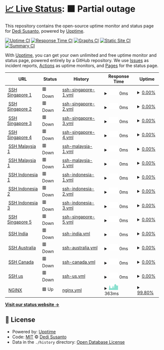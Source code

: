 # [📈 Live Status](https://status.hidessh.com): <!--live status--> **🟧 Partial outage**

This repository contains the open-source uptime monitor and status page for [Dedi Susanto](sshcdn.com), powered by [Upptime](https://github.com/upptime/upptime).

[![Uptime CI](https://github.com/4rukadi/hidessh-web/workflows/Uptime%20CI/badge.svg)](https://github.com/4rukadi/hidessh-web/actions?query=workflow%3A%22Uptime+CI%22)
[![Response Time CI](https://github.com/4rukadi/hidessh-web/workflows/Response%20Time%20CI/badge.svg)](https://github.com/4rukadi/hidessh-web/actions?query=workflow%3A%22Response+Time+CI%22)
[![Graphs CI](https://github.com/4rukadi/hidessh-web/workflows/Graphs%20CI/badge.svg)](https://github.com/4rukadi/hidessh-web/actions?query=workflow%3A%22Graphs+CI%22)
[![Static Site CI](https://github.com/4rukadi/hidessh-web/workflows/Static%20Site%20CI/badge.svg)](https://github.com/4rukadi/hidessh-web/actions?query=workflow%3A%22Static+Site+CI%22)
[![Summary CI](https://github.com/4rukadi/hidessh-web/workflows/Summary%20CI/badge.svg)](https://github.com/4rukadi/hidessh-web/actions?query=workflow%3A%22Summary+CI%22)

With [Upptime](https://upptime.js.org), you can get your own unlimited and free uptime monitor and status page, powered entirely by a GitHub repository. We use [Issues](https://github.com/4rukadi/hidessh-web/issues) as incident reports, [Actions](https://github.com/4rukadi/hidessh-web/actions) as uptime monitors, and [Pages](https://status.hidessh.com) for the status page.

<!--start: status pages-->
<!-- This summary is generated by Upptime (https://github.com/upptime/upptime) -->
<!-- Do not edit this manually, your changes will be overwritten -->
<!-- prettier-ignore -->
| URL | Status | History | Response Time | Uptime |
| --- | ------ | ------- | ------------- | ------ |
| <img alt="" src="https://ej538573utp.exactdn.com/blog/wp-content/uploads/2022/11/hpc1FS8JlOINe59NamnPtIXgkWXxG1039sKp8uGG.png" height="13"> [SSH Singapore 1](http://sg1.hidesvr.xyz:3128) | 🟥 Down | [ssh-singapore-1.yml](https://github.com/hidessh99/up-ssh/commits/HEAD/history/ssh-singapore-1.yml) | <details><summary><img alt="Response time graph" src="./graphs/ssh-singapore-1/response-time-week.png" height="20"> 0ms</summary><br><a href="https://ssh.hidessh.com/history/ssh-singapore-1"><img alt="Response time 0" src="https://img.shields.io/endpoint?url=https%3A%2F%2Fraw.githubusercontent.com%2Fhidessh99%2Fup-ssh%2FHEAD%2Fapi%2Fssh-singapore-1%2Fresponse-time.json"></a><br><a href="https://ssh.hidessh.com/history/ssh-singapore-1"><img alt="24-hour response time 0" src="https://img.shields.io/endpoint?url=https%3A%2F%2Fraw.githubusercontent.com%2Fhidessh99%2Fup-ssh%2FHEAD%2Fapi%2Fssh-singapore-1%2Fresponse-time-day.json"></a><br><a href="https://ssh.hidessh.com/history/ssh-singapore-1"><img alt="7-day response time 0" src="https://img.shields.io/endpoint?url=https%3A%2F%2Fraw.githubusercontent.com%2Fhidessh99%2Fup-ssh%2FHEAD%2Fapi%2Fssh-singapore-1%2Fresponse-time-week.json"></a><br><a href="https://ssh.hidessh.com/history/ssh-singapore-1"><img alt="30-day response time 0" src="https://img.shields.io/endpoint?url=https%3A%2F%2Fraw.githubusercontent.com%2Fhidessh99%2Fup-ssh%2FHEAD%2Fapi%2Fssh-singapore-1%2Fresponse-time-month.json"></a><br><a href="https://ssh.hidessh.com/history/ssh-singapore-1"><img alt="1-year response time 0" src="https://img.shields.io/endpoint?url=https%3A%2F%2Fraw.githubusercontent.com%2Fhidessh99%2Fup-ssh%2FHEAD%2Fapi%2Fssh-singapore-1%2Fresponse-time-year.json"></a></details> | <details><summary><a href="https://ssh.hidessh.com/history/ssh-singapore-1">0.00%</a></summary><a href="https://ssh.hidessh.com/history/ssh-singapore-1"><img alt="All-time uptime 7.96%" src="https://img.shields.io/endpoint?url=https%3A%2F%2Fraw.githubusercontent.com%2Fhidessh99%2Fup-ssh%2FHEAD%2Fapi%2Fssh-singapore-1%2Fuptime.json"></a><br><a href="https://ssh.hidessh.com/history/ssh-singapore-1"><img alt="24-hour uptime 0.00%" src="https://img.shields.io/endpoint?url=https%3A%2F%2Fraw.githubusercontent.com%2Fhidessh99%2Fup-ssh%2FHEAD%2Fapi%2Fssh-singapore-1%2Fuptime-day.json"></a><br><a href="https://ssh.hidessh.com/history/ssh-singapore-1"><img alt="7-day uptime 0.00%" src="https://img.shields.io/endpoint?url=https%3A%2F%2Fraw.githubusercontent.com%2Fhidessh99%2Fup-ssh%2FHEAD%2Fapi%2Fssh-singapore-1%2Fuptime-week.json"></a><br><a href="https://ssh.hidessh.com/history/ssh-singapore-1"><img alt="30-day uptime 7.96%" src="https://img.shields.io/endpoint?url=https%3A%2F%2Fraw.githubusercontent.com%2Fhidessh99%2Fup-ssh%2FHEAD%2Fapi%2Fssh-singapore-1%2Fuptime-month.json"></a><br><a href="https://ssh.hidessh.com/history/ssh-singapore-1"><img alt="1-year uptime 0.00%" src="https://img.shields.io/endpoint?url=https%3A%2F%2Fraw.githubusercontent.com%2Fhidessh99%2Fup-ssh%2FHEAD%2Fapi%2Fssh-singapore-1%2Fuptime-year.json"></a></details>
| <img alt="" src="https://ej538573utp.exactdn.com/blog/wp-content/uploads/2022/11/hpc1FS8JlOINe59NamnPtIXgkWXxG1039sKp8uGG.png" height="13"> [SSH Singapore 2](http://sg2.hidesvr.xyz:3128) | 🟥 Down | [ssh-singapore-2.yml](https://github.com/hidessh99/up-ssh/commits/HEAD/history/ssh-singapore-2.yml) | <details><summary><img alt="Response time graph" src="./graphs/ssh-singapore-2/response-time-week.png" height="20"> 0ms</summary><br><a href="https://ssh.hidessh.com/history/ssh-singapore-2"><img alt="Response time 0" src="https://img.shields.io/endpoint?url=https%3A%2F%2Fraw.githubusercontent.com%2Fhidessh99%2Fup-ssh%2FHEAD%2Fapi%2Fssh-singapore-2%2Fresponse-time.json"></a><br><a href="https://ssh.hidessh.com/history/ssh-singapore-2"><img alt="24-hour response time 0" src="https://img.shields.io/endpoint?url=https%3A%2F%2Fraw.githubusercontent.com%2Fhidessh99%2Fup-ssh%2FHEAD%2Fapi%2Fssh-singapore-2%2Fresponse-time-day.json"></a><br><a href="https://ssh.hidessh.com/history/ssh-singapore-2"><img alt="7-day response time 0" src="https://img.shields.io/endpoint?url=https%3A%2F%2Fraw.githubusercontent.com%2Fhidessh99%2Fup-ssh%2FHEAD%2Fapi%2Fssh-singapore-2%2Fresponse-time-week.json"></a><br><a href="https://ssh.hidessh.com/history/ssh-singapore-2"><img alt="30-day response time 0" src="https://img.shields.io/endpoint?url=https%3A%2F%2Fraw.githubusercontent.com%2Fhidessh99%2Fup-ssh%2FHEAD%2Fapi%2Fssh-singapore-2%2Fresponse-time-month.json"></a><br><a href="https://ssh.hidessh.com/history/ssh-singapore-2"><img alt="1-year response time 0" src="https://img.shields.io/endpoint?url=https%3A%2F%2Fraw.githubusercontent.com%2Fhidessh99%2Fup-ssh%2FHEAD%2Fapi%2Fssh-singapore-2%2Fresponse-time-year.json"></a></details> | <details><summary><a href="https://ssh.hidessh.com/history/ssh-singapore-2">0.00%</a></summary><a href="https://ssh.hidessh.com/history/ssh-singapore-2"><img alt="All-time uptime 7.87%" src="https://img.shields.io/endpoint?url=https%3A%2F%2Fraw.githubusercontent.com%2Fhidessh99%2Fup-ssh%2FHEAD%2Fapi%2Fssh-singapore-2%2Fuptime.json"></a><br><a href="https://ssh.hidessh.com/history/ssh-singapore-2"><img alt="24-hour uptime 0.00%" src="https://img.shields.io/endpoint?url=https%3A%2F%2Fraw.githubusercontent.com%2Fhidessh99%2Fup-ssh%2FHEAD%2Fapi%2Fssh-singapore-2%2Fuptime-day.json"></a><br><a href="https://ssh.hidessh.com/history/ssh-singapore-2"><img alt="7-day uptime 0.00%" src="https://img.shields.io/endpoint?url=https%3A%2F%2Fraw.githubusercontent.com%2Fhidessh99%2Fup-ssh%2FHEAD%2Fapi%2Fssh-singapore-2%2Fuptime-week.json"></a><br><a href="https://ssh.hidessh.com/history/ssh-singapore-2"><img alt="30-day uptime 7.96%" src="https://img.shields.io/endpoint?url=https%3A%2F%2Fraw.githubusercontent.com%2Fhidessh99%2Fup-ssh%2FHEAD%2Fapi%2Fssh-singapore-2%2Fuptime-month.json"></a><br><a href="https://ssh.hidessh.com/history/ssh-singapore-2"><img alt="1-year uptime 0.00%" src="https://img.shields.io/endpoint?url=https%3A%2F%2Fraw.githubusercontent.com%2Fhidessh99%2Fup-ssh%2FHEAD%2Fapi%2Fssh-singapore-2%2Fuptime-year.json"></a></details>
| <img alt="" src="https://ej538573utp.exactdn.com/blog/wp-content/uploads/2022/11/hpc1FS8JlOINe59NamnPtIXgkWXxG1039sKp8uGG.png" height="13"> [SSH Singapore 3](http://sg3.hidesvr.xyz:3128) | 🟥 Down | [ssh-singapore-3.yml](https://github.com/hidessh99/up-ssh/commits/HEAD/history/ssh-singapore-3.yml) | <details><summary><img alt="Response time graph" src="./graphs/ssh-singapore-3/response-time-week.png" height="20"> 0ms</summary><br><a href="https://ssh.hidessh.com/history/ssh-singapore-3"><img alt="Response time 0" src="https://img.shields.io/endpoint?url=https%3A%2F%2Fraw.githubusercontent.com%2Fhidessh99%2Fup-ssh%2FHEAD%2Fapi%2Fssh-singapore-3%2Fresponse-time.json"></a><br><a href="https://ssh.hidessh.com/history/ssh-singapore-3"><img alt="24-hour response time 0" src="https://img.shields.io/endpoint?url=https%3A%2F%2Fraw.githubusercontent.com%2Fhidessh99%2Fup-ssh%2FHEAD%2Fapi%2Fssh-singapore-3%2Fresponse-time-day.json"></a><br><a href="https://ssh.hidessh.com/history/ssh-singapore-3"><img alt="7-day response time 0" src="https://img.shields.io/endpoint?url=https%3A%2F%2Fraw.githubusercontent.com%2Fhidessh99%2Fup-ssh%2FHEAD%2Fapi%2Fssh-singapore-3%2Fresponse-time-week.json"></a><br><a href="https://ssh.hidessh.com/history/ssh-singapore-3"><img alt="30-day response time 0" src="https://img.shields.io/endpoint?url=https%3A%2F%2Fraw.githubusercontent.com%2Fhidessh99%2Fup-ssh%2FHEAD%2Fapi%2Fssh-singapore-3%2Fresponse-time-month.json"></a><br><a href="https://ssh.hidessh.com/history/ssh-singapore-3"><img alt="1-year response time 0" src="https://img.shields.io/endpoint?url=https%3A%2F%2Fraw.githubusercontent.com%2Fhidessh99%2Fup-ssh%2FHEAD%2Fapi%2Fssh-singapore-3%2Fresponse-time-year.json"></a></details> | <details><summary><a href="https://ssh.hidessh.com/history/ssh-singapore-3">0.00%</a></summary><a href="https://ssh.hidessh.com/history/ssh-singapore-3"><img alt="All-time uptime 0.00%" src="https://img.shields.io/endpoint?url=https%3A%2F%2Fraw.githubusercontent.com%2Fhidessh99%2Fup-ssh%2FHEAD%2Fapi%2Fssh-singapore-3%2Fuptime.json"></a><br><a href="https://ssh.hidessh.com/history/ssh-singapore-3"><img alt="24-hour uptime 0.00%" src="https://img.shields.io/endpoint?url=https%3A%2F%2Fraw.githubusercontent.com%2Fhidessh99%2Fup-ssh%2FHEAD%2Fapi%2Fssh-singapore-3%2Fuptime-day.json"></a><br><a href="https://ssh.hidessh.com/history/ssh-singapore-3"><img alt="7-day uptime 0.00%" src="https://img.shields.io/endpoint?url=https%3A%2F%2Fraw.githubusercontent.com%2Fhidessh99%2Fup-ssh%2FHEAD%2Fapi%2Fssh-singapore-3%2Fuptime-week.json"></a><br><a href="https://ssh.hidessh.com/history/ssh-singapore-3"><img alt="30-day uptime 7.96%" src="https://img.shields.io/endpoint?url=https%3A%2F%2Fraw.githubusercontent.com%2Fhidessh99%2Fup-ssh%2FHEAD%2Fapi%2Fssh-singapore-3%2Fuptime-month.json"></a><br><a href="https://ssh.hidessh.com/history/ssh-singapore-3"><img alt="1-year uptime 0.00%" src="https://img.shields.io/endpoint?url=https%3A%2F%2Fraw.githubusercontent.com%2Fhidessh99%2Fup-ssh%2FHEAD%2Fapi%2Fssh-singapore-3%2Fuptime-year.json"></a></details>
| <img alt="" src="https://ej538573utp.exactdn.com/blog/wp-content/uploads/2022/11/hpc1FS8JlOINe59NamnPtIXgkWXxG1039sKp8uGG.png" height="13"> [SSH Singapore 4](http://sg4.hidesvr.xyz:3128) | 🟥 Down | [ssh-singapore-4.yml](https://github.com/hidessh99/up-ssh/commits/HEAD/history/ssh-singapore-4.yml) | <details><summary><img alt="Response time graph" src="./graphs/ssh-singapore-4/response-time-week.png" height="20"> 0ms</summary><br><a href="https://ssh.hidessh.com/history/ssh-singapore-4"><img alt="Response time 0" src="https://img.shields.io/endpoint?url=https%3A%2F%2Fraw.githubusercontent.com%2Fhidessh99%2Fup-ssh%2FHEAD%2Fapi%2Fssh-singapore-4%2Fresponse-time.json"></a><br><a href="https://ssh.hidessh.com/history/ssh-singapore-4"><img alt="24-hour response time 0" src="https://img.shields.io/endpoint?url=https%3A%2F%2Fraw.githubusercontent.com%2Fhidessh99%2Fup-ssh%2FHEAD%2Fapi%2Fssh-singapore-4%2Fresponse-time-day.json"></a><br><a href="https://ssh.hidessh.com/history/ssh-singapore-4"><img alt="7-day response time 0" src="https://img.shields.io/endpoint?url=https%3A%2F%2Fraw.githubusercontent.com%2Fhidessh99%2Fup-ssh%2FHEAD%2Fapi%2Fssh-singapore-4%2Fresponse-time-week.json"></a><br><a href="https://ssh.hidessh.com/history/ssh-singapore-4"><img alt="30-day response time 0" src="https://img.shields.io/endpoint?url=https%3A%2F%2Fraw.githubusercontent.com%2Fhidessh99%2Fup-ssh%2FHEAD%2Fapi%2Fssh-singapore-4%2Fresponse-time-month.json"></a><br><a href="https://ssh.hidessh.com/history/ssh-singapore-4"><img alt="1-year response time 0" src="https://img.shields.io/endpoint?url=https%3A%2F%2Fraw.githubusercontent.com%2Fhidessh99%2Fup-ssh%2FHEAD%2Fapi%2Fssh-singapore-4%2Fresponse-time-year.json"></a></details> | <details><summary><a href="https://ssh.hidessh.com/history/ssh-singapore-4">0.00%</a></summary><a href="https://ssh.hidessh.com/history/ssh-singapore-4"><img alt="All-time uptime 0.00%" src="https://img.shields.io/endpoint?url=https%3A%2F%2Fraw.githubusercontent.com%2Fhidessh99%2Fup-ssh%2FHEAD%2Fapi%2Fssh-singapore-4%2Fuptime.json"></a><br><a href="https://ssh.hidessh.com/history/ssh-singapore-4"><img alt="24-hour uptime 0.00%" src="https://img.shields.io/endpoint?url=https%3A%2F%2Fraw.githubusercontent.com%2Fhidessh99%2Fup-ssh%2FHEAD%2Fapi%2Fssh-singapore-4%2Fuptime-day.json"></a><br><a href="https://ssh.hidessh.com/history/ssh-singapore-4"><img alt="7-day uptime 0.00%" src="https://img.shields.io/endpoint?url=https%3A%2F%2Fraw.githubusercontent.com%2Fhidessh99%2Fup-ssh%2FHEAD%2Fapi%2Fssh-singapore-4%2Fuptime-week.json"></a><br><a href="https://ssh.hidessh.com/history/ssh-singapore-4"><img alt="30-day uptime 7.96%" src="https://img.shields.io/endpoint?url=https%3A%2F%2Fraw.githubusercontent.com%2Fhidessh99%2Fup-ssh%2FHEAD%2Fapi%2Fssh-singapore-4%2Fuptime-month.json"></a><br><a href="https://ssh.hidessh.com/history/ssh-singapore-4"><img alt="1-year uptime 0.00%" src="https://img.shields.io/endpoint?url=https%3A%2F%2Fraw.githubusercontent.com%2Fhidessh99%2Fup-ssh%2FHEAD%2Fapi%2Fssh-singapore-4%2Fuptime-year.json"></a></details>
| <img alt="" src="https://ej538573utp.exactdn.com/blog/wp-content/uploads/2022/11/hpc1FS8JlOINe59NamnPtIXgkWXxG1039sKp8uGG.png" height="13"> [SSH Malaysia 1](http://my.hidesvr.xyz:81) | 🟥 Down | [ssh-malaysia-1.yml](https://github.com/hidessh99/up-ssh/commits/HEAD/history/ssh-malaysia-1.yml) | <details><summary><img alt="Response time graph" src="./graphs/ssh-malaysia-1/response-time-week.png" height="20"> 0ms</summary><br><a href="https://ssh.hidessh.com/history/ssh-malaysia-1"><img alt="Response time 0" src="https://img.shields.io/endpoint?url=https%3A%2F%2Fraw.githubusercontent.com%2Fhidessh99%2Fup-ssh%2FHEAD%2Fapi%2Fssh-malaysia-1%2Fresponse-time.json"></a><br><a href="https://ssh.hidessh.com/history/ssh-malaysia-1"><img alt="24-hour response time 0" src="https://img.shields.io/endpoint?url=https%3A%2F%2Fraw.githubusercontent.com%2Fhidessh99%2Fup-ssh%2FHEAD%2Fapi%2Fssh-malaysia-1%2Fresponse-time-day.json"></a><br><a href="https://ssh.hidessh.com/history/ssh-malaysia-1"><img alt="7-day response time 0" src="https://img.shields.io/endpoint?url=https%3A%2F%2Fraw.githubusercontent.com%2Fhidessh99%2Fup-ssh%2FHEAD%2Fapi%2Fssh-malaysia-1%2Fresponse-time-week.json"></a><br><a href="https://ssh.hidessh.com/history/ssh-malaysia-1"><img alt="30-day response time 0" src="https://img.shields.io/endpoint?url=https%3A%2F%2Fraw.githubusercontent.com%2Fhidessh99%2Fup-ssh%2FHEAD%2Fapi%2Fssh-malaysia-1%2Fresponse-time-month.json"></a><br><a href="https://ssh.hidessh.com/history/ssh-malaysia-1"><img alt="1-year response time 0" src="https://img.shields.io/endpoint?url=https%3A%2F%2Fraw.githubusercontent.com%2Fhidessh99%2Fup-ssh%2FHEAD%2Fapi%2Fssh-malaysia-1%2Fresponse-time-year.json"></a></details> | <details><summary><a href="https://ssh.hidessh.com/history/ssh-malaysia-1">0.00%</a></summary><a href="https://ssh.hidessh.com/history/ssh-malaysia-1"><img alt="All-time uptime 22.67%" src="https://img.shields.io/endpoint?url=https%3A%2F%2Fraw.githubusercontent.com%2Fhidessh99%2Fup-ssh%2FHEAD%2Fapi%2Fssh-malaysia-1%2Fuptime.json"></a><br><a href="https://ssh.hidessh.com/history/ssh-malaysia-1"><img alt="24-hour uptime 0.00%" src="https://img.shields.io/endpoint?url=https%3A%2F%2Fraw.githubusercontent.com%2Fhidessh99%2Fup-ssh%2FHEAD%2Fapi%2Fssh-malaysia-1%2Fuptime-day.json"></a><br><a href="https://ssh.hidessh.com/history/ssh-malaysia-1"><img alt="7-day uptime 0.00%" src="https://img.shields.io/endpoint?url=https%3A%2F%2Fraw.githubusercontent.com%2Fhidessh99%2Fup-ssh%2FHEAD%2Fapi%2Fssh-malaysia-1%2Fuptime-week.json"></a><br><a href="https://ssh.hidessh.com/history/ssh-malaysia-1"><img alt="30-day uptime 7.96%" src="https://img.shields.io/endpoint?url=https%3A%2F%2Fraw.githubusercontent.com%2Fhidessh99%2Fup-ssh%2FHEAD%2Fapi%2Fssh-malaysia-1%2Fuptime-month.json"></a><br><a href="https://ssh.hidessh.com/history/ssh-malaysia-1"><img alt="1-year uptime 0.00%" src="https://img.shields.io/endpoint?url=https%3A%2F%2Fraw.githubusercontent.com%2Fhidessh99%2Fup-ssh%2FHEAD%2Fapi%2Fssh-malaysia-1%2Fuptime-year.json"></a></details>
| <img alt="" src="https://ej538573utp.exactdn.com/blog/wp-content/uploads/2022/11/hpc1FS8JlOINe59NamnPtIXgkWXxG1039sKp8uGG.png" height="13"> [SSH Malaysia 1](http://my2.hidesvr.xyz:81) | 🟥 Down | [ssh-malaysia-1.yml](https://github.com/hidessh99/up-ssh/commits/HEAD/history/ssh-malaysia-1.yml) | <details><summary><img alt="Response time graph" src="./graphs/ssh-malaysia-1/response-time-week.png" height="20"> 0ms</summary><br><a href="https://ssh.hidessh.com/history/ssh-malaysia-1"><img alt="Response time 0" src="https://img.shields.io/endpoint?url=https%3A%2F%2Fraw.githubusercontent.com%2Fhidessh99%2Fup-ssh%2FHEAD%2Fapi%2Fssh-malaysia-1%2Fresponse-time.json"></a><br><a href="https://ssh.hidessh.com/history/ssh-malaysia-1"><img alt="24-hour response time 0" src="https://img.shields.io/endpoint?url=https%3A%2F%2Fraw.githubusercontent.com%2Fhidessh99%2Fup-ssh%2FHEAD%2Fapi%2Fssh-malaysia-1%2Fresponse-time-day.json"></a><br><a href="https://ssh.hidessh.com/history/ssh-malaysia-1"><img alt="7-day response time 0" src="https://img.shields.io/endpoint?url=https%3A%2F%2Fraw.githubusercontent.com%2Fhidessh99%2Fup-ssh%2FHEAD%2Fapi%2Fssh-malaysia-1%2Fresponse-time-week.json"></a><br><a href="https://ssh.hidessh.com/history/ssh-malaysia-1"><img alt="30-day response time 0" src="https://img.shields.io/endpoint?url=https%3A%2F%2Fraw.githubusercontent.com%2Fhidessh99%2Fup-ssh%2FHEAD%2Fapi%2Fssh-malaysia-1%2Fresponse-time-month.json"></a><br><a href="https://ssh.hidessh.com/history/ssh-malaysia-1"><img alt="1-year response time 0" src="https://img.shields.io/endpoint?url=https%3A%2F%2Fraw.githubusercontent.com%2Fhidessh99%2Fup-ssh%2FHEAD%2Fapi%2Fssh-malaysia-1%2Fresponse-time-year.json"></a></details> | <details><summary><a href="https://ssh.hidessh.com/history/ssh-malaysia-1">0.00%</a></summary><a href="https://ssh.hidessh.com/history/ssh-malaysia-1"><img alt="All-time uptime 22.67%" src="https://img.shields.io/endpoint?url=https%3A%2F%2Fraw.githubusercontent.com%2Fhidessh99%2Fup-ssh%2FHEAD%2Fapi%2Fssh-malaysia-1%2Fuptime.json"></a><br><a href="https://ssh.hidessh.com/history/ssh-malaysia-1"><img alt="24-hour uptime 0.00%" src="https://img.shields.io/endpoint?url=https%3A%2F%2Fraw.githubusercontent.com%2Fhidessh99%2Fup-ssh%2FHEAD%2Fapi%2Fssh-malaysia-1%2Fuptime-day.json"></a><br><a href="https://ssh.hidessh.com/history/ssh-malaysia-1"><img alt="7-day uptime 0.00%" src="https://img.shields.io/endpoint?url=https%3A%2F%2Fraw.githubusercontent.com%2Fhidessh99%2Fup-ssh%2FHEAD%2Fapi%2Fssh-malaysia-1%2Fuptime-week.json"></a><br><a href="https://ssh.hidessh.com/history/ssh-malaysia-1"><img alt="30-day uptime 7.96%" src="https://img.shields.io/endpoint?url=https%3A%2F%2Fraw.githubusercontent.com%2Fhidessh99%2Fup-ssh%2FHEAD%2Fapi%2Fssh-malaysia-1%2Fuptime-month.json"></a><br><a href="https://ssh.hidessh.com/history/ssh-malaysia-1"><img alt="1-year uptime 0.00%" src="https://img.shields.io/endpoint?url=https%3A%2F%2Fraw.githubusercontent.com%2Fhidessh99%2Fup-ssh%2FHEAD%2Fapi%2Fssh-malaysia-1%2Fuptime-year.json"></a></details>
| <img alt="" src="https://ej538573utp.exactdn.com/blog/wp-content/uploads/2022/11/hpc1FS8JlOINe59NamnPtIXgkWXxG1039sKp8uGG.png" height="13"> [SSH Indonesia 1](http://id.hidesvr.xyz:3128) | 🟥 Down | [ssh-indonesia-1.yml](https://github.com/hidessh99/up-ssh/commits/HEAD/history/ssh-indonesia-1.yml) | <details><summary><img alt="Response time graph" src="./graphs/ssh-indonesia-1/response-time-week.png" height="20"> 0ms</summary><br><a href="https://ssh.hidessh.com/history/ssh-indonesia-1"><img alt="Response time 0" src="https://img.shields.io/endpoint?url=https%3A%2F%2Fraw.githubusercontent.com%2Fhidessh99%2Fup-ssh%2FHEAD%2Fapi%2Fssh-indonesia-1%2Fresponse-time.json"></a><br><a href="https://ssh.hidessh.com/history/ssh-indonesia-1"><img alt="24-hour response time 0" src="https://img.shields.io/endpoint?url=https%3A%2F%2Fraw.githubusercontent.com%2Fhidessh99%2Fup-ssh%2FHEAD%2Fapi%2Fssh-indonesia-1%2Fresponse-time-day.json"></a><br><a href="https://ssh.hidessh.com/history/ssh-indonesia-1"><img alt="7-day response time 0" src="https://img.shields.io/endpoint?url=https%3A%2F%2Fraw.githubusercontent.com%2Fhidessh99%2Fup-ssh%2FHEAD%2Fapi%2Fssh-indonesia-1%2Fresponse-time-week.json"></a><br><a href="https://ssh.hidessh.com/history/ssh-indonesia-1"><img alt="30-day response time 0" src="https://img.shields.io/endpoint?url=https%3A%2F%2Fraw.githubusercontent.com%2Fhidessh99%2Fup-ssh%2FHEAD%2Fapi%2Fssh-indonesia-1%2Fresponse-time-month.json"></a><br><a href="https://ssh.hidessh.com/history/ssh-indonesia-1"><img alt="1-year response time 0" src="https://img.shields.io/endpoint?url=https%3A%2F%2Fraw.githubusercontent.com%2Fhidessh99%2Fup-ssh%2FHEAD%2Fapi%2Fssh-indonesia-1%2Fresponse-time-year.json"></a></details> | <details><summary><a href="https://ssh.hidessh.com/history/ssh-indonesia-1">0.00%</a></summary><a href="https://ssh.hidessh.com/history/ssh-indonesia-1"><img alt="All-time uptime 21.30%" src="https://img.shields.io/endpoint?url=https%3A%2F%2Fraw.githubusercontent.com%2Fhidessh99%2Fup-ssh%2FHEAD%2Fapi%2Fssh-indonesia-1%2Fuptime.json"></a><br><a href="https://ssh.hidessh.com/history/ssh-indonesia-1"><img alt="24-hour uptime 0.00%" src="https://img.shields.io/endpoint?url=https%3A%2F%2Fraw.githubusercontent.com%2Fhidessh99%2Fup-ssh%2FHEAD%2Fapi%2Fssh-indonesia-1%2Fuptime-day.json"></a><br><a href="https://ssh.hidessh.com/history/ssh-indonesia-1"><img alt="7-day uptime 0.00%" src="https://img.shields.io/endpoint?url=https%3A%2F%2Fraw.githubusercontent.com%2Fhidessh99%2Fup-ssh%2FHEAD%2Fapi%2Fssh-indonesia-1%2Fuptime-week.json"></a><br><a href="https://ssh.hidessh.com/history/ssh-indonesia-1"><img alt="30-day uptime 7.96%" src="https://img.shields.io/endpoint?url=https%3A%2F%2Fraw.githubusercontent.com%2Fhidessh99%2Fup-ssh%2FHEAD%2Fapi%2Fssh-indonesia-1%2Fuptime-month.json"></a><br><a href="https://ssh.hidessh.com/history/ssh-indonesia-1"><img alt="1-year uptime 0.00%" src="https://img.shields.io/endpoint?url=https%3A%2F%2Fraw.githubusercontent.com%2Fhidessh99%2Fup-ssh%2FHEAD%2Fapi%2Fssh-indonesia-1%2Fuptime-year.json"></a></details>
| <img alt="" src="https://ej538573utp.exactdn.com/blog/wp-content/uploads/2022/11/hpc1FS8JlOINe59NamnPtIXgkWXxG1039sKp8uGG.png" height="13"> [SSH Indonesia 2](http://id2.hidesvr.xyz:3128) | 🟥 Down | [ssh-indonesia-2.yml](https://github.com/hidessh99/up-ssh/commits/HEAD/history/ssh-indonesia-2.yml) | <details><summary><img alt="Response time graph" src="./graphs/ssh-indonesia-2/response-time-week.png" height="20"> 0ms</summary><br><a href="https://ssh.hidessh.com/history/ssh-indonesia-2"><img alt="Response time 0" src="https://img.shields.io/endpoint?url=https%3A%2F%2Fraw.githubusercontent.com%2Fhidessh99%2Fup-ssh%2FHEAD%2Fapi%2Fssh-indonesia-2%2Fresponse-time.json"></a><br><a href="https://ssh.hidessh.com/history/ssh-indonesia-2"><img alt="24-hour response time 0" src="https://img.shields.io/endpoint?url=https%3A%2F%2Fraw.githubusercontent.com%2Fhidessh99%2Fup-ssh%2FHEAD%2Fapi%2Fssh-indonesia-2%2Fresponse-time-day.json"></a><br><a href="https://ssh.hidessh.com/history/ssh-indonesia-2"><img alt="7-day response time 0" src="https://img.shields.io/endpoint?url=https%3A%2F%2Fraw.githubusercontent.com%2Fhidessh99%2Fup-ssh%2FHEAD%2Fapi%2Fssh-indonesia-2%2Fresponse-time-week.json"></a><br><a href="https://ssh.hidessh.com/history/ssh-indonesia-2"><img alt="30-day response time 0" src="https://img.shields.io/endpoint?url=https%3A%2F%2Fraw.githubusercontent.com%2Fhidessh99%2Fup-ssh%2FHEAD%2Fapi%2Fssh-indonesia-2%2Fresponse-time-month.json"></a><br><a href="https://ssh.hidessh.com/history/ssh-indonesia-2"><img alt="1-year response time 0" src="https://img.shields.io/endpoint?url=https%3A%2F%2Fraw.githubusercontent.com%2Fhidessh99%2Fup-ssh%2FHEAD%2Fapi%2Fssh-indonesia-2%2Fresponse-time-year.json"></a></details> | <details><summary><a href="https://ssh.hidessh.com/history/ssh-indonesia-2">0.00%</a></summary><a href="https://ssh.hidessh.com/history/ssh-indonesia-2"><img alt="All-time uptime 11.15%" src="https://img.shields.io/endpoint?url=https%3A%2F%2Fraw.githubusercontent.com%2Fhidessh99%2Fup-ssh%2FHEAD%2Fapi%2Fssh-indonesia-2%2Fuptime.json"></a><br><a href="https://ssh.hidessh.com/history/ssh-indonesia-2"><img alt="24-hour uptime 0.00%" src="https://img.shields.io/endpoint?url=https%3A%2F%2Fraw.githubusercontent.com%2Fhidessh99%2Fup-ssh%2FHEAD%2Fapi%2Fssh-indonesia-2%2Fuptime-day.json"></a><br><a href="https://ssh.hidessh.com/history/ssh-indonesia-2"><img alt="7-day uptime 0.00%" src="https://img.shields.io/endpoint?url=https%3A%2F%2Fraw.githubusercontent.com%2Fhidessh99%2Fup-ssh%2FHEAD%2Fapi%2Fssh-indonesia-2%2Fuptime-week.json"></a><br><a href="https://ssh.hidessh.com/history/ssh-indonesia-2"><img alt="30-day uptime 7.96%" src="https://img.shields.io/endpoint?url=https%3A%2F%2Fraw.githubusercontent.com%2Fhidessh99%2Fup-ssh%2FHEAD%2Fapi%2Fssh-indonesia-2%2Fuptime-month.json"></a><br><a href="https://ssh.hidessh.com/history/ssh-indonesia-2"><img alt="1-year uptime 0.00%" src="https://img.shields.io/endpoint?url=https%3A%2F%2Fraw.githubusercontent.com%2Fhidessh99%2Fup-ssh%2FHEAD%2Fapi%2Fssh-indonesia-2%2Fuptime-year.json"></a></details>
| <img alt="" src="https://ej538573utp.exactdn.com/blog/wp-content/uploads/2022/11/hpc1FS8JlOINe59NamnPtIXgkWXxG1039sKp8uGG.png" height="13"> [SSH Indonesia 3](http://id3.hidesvr.xyz:3128) | 🟥 Down | [ssh-indonesia-3.yml](https://github.com/hidessh99/up-ssh/commits/HEAD/history/ssh-indonesia-3.yml) | <details><summary><img alt="Response time graph" src="./graphs/ssh-indonesia-3/response-time-week.png" height="20"> 0ms</summary><br><a href="https://ssh.hidessh.com/history/ssh-indonesia-3"><img alt="Response time 0" src="https://img.shields.io/endpoint?url=https%3A%2F%2Fraw.githubusercontent.com%2Fhidessh99%2Fup-ssh%2FHEAD%2Fapi%2Fssh-indonesia-3%2Fresponse-time.json"></a><br><a href="https://ssh.hidessh.com/history/ssh-indonesia-3"><img alt="24-hour response time 0" src="https://img.shields.io/endpoint?url=https%3A%2F%2Fraw.githubusercontent.com%2Fhidessh99%2Fup-ssh%2FHEAD%2Fapi%2Fssh-indonesia-3%2Fresponse-time-day.json"></a><br><a href="https://ssh.hidessh.com/history/ssh-indonesia-3"><img alt="7-day response time 0" src="https://img.shields.io/endpoint?url=https%3A%2F%2Fraw.githubusercontent.com%2Fhidessh99%2Fup-ssh%2FHEAD%2Fapi%2Fssh-indonesia-3%2Fresponse-time-week.json"></a><br><a href="https://ssh.hidessh.com/history/ssh-indonesia-3"><img alt="30-day response time 0" src="https://img.shields.io/endpoint?url=https%3A%2F%2Fraw.githubusercontent.com%2Fhidessh99%2Fup-ssh%2FHEAD%2Fapi%2Fssh-indonesia-3%2Fresponse-time-month.json"></a><br><a href="https://ssh.hidessh.com/history/ssh-indonesia-3"><img alt="1-year response time 0" src="https://img.shields.io/endpoint?url=https%3A%2F%2Fraw.githubusercontent.com%2Fhidessh99%2Fup-ssh%2FHEAD%2Fapi%2Fssh-indonesia-3%2Fresponse-time-year.json"></a></details> | <details><summary><a href="https://ssh.hidessh.com/history/ssh-indonesia-3">0.00%</a></summary><a href="https://ssh.hidessh.com/history/ssh-indonesia-3"><img alt="All-time uptime 11.57%" src="https://img.shields.io/endpoint?url=https%3A%2F%2Fraw.githubusercontent.com%2Fhidessh99%2Fup-ssh%2FHEAD%2Fapi%2Fssh-indonesia-3%2Fuptime.json"></a><br><a href="https://ssh.hidessh.com/history/ssh-indonesia-3"><img alt="24-hour uptime 0.00%" src="https://img.shields.io/endpoint?url=https%3A%2F%2Fraw.githubusercontent.com%2Fhidessh99%2Fup-ssh%2FHEAD%2Fapi%2Fssh-indonesia-3%2Fuptime-day.json"></a><br><a href="https://ssh.hidessh.com/history/ssh-indonesia-3"><img alt="7-day uptime 0.00%" src="https://img.shields.io/endpoint?url=https%3A%2F%2Fraw.githubusercontent.com%2Fhidessh99%2Fup-ssh%2FHEAD%2Fapi%2Fssh-indonesia-3%2Fuptime-week.json"></a><br><a href="https://ssh.hidessh.com/history/ssh-indonesia-3"><img alt="30-day uptime 7.96%" src="https://img.shields.io/endpoint?url=https%3A%2F%2Fraw.githubusercontent.com%2Fhidessh99%2Fup-ssh%2FHEAD%2Fapi%2Fssh-indonesia-3%2Fuptime-month.json"></a><br><a href="https://ssh.hidessh.com/history/ssh-indonesia-3"><img alt="1-year uptime 0.00%" src="https://img.shields.io/endpoint?url=https%3A%2F%2Fraw.githubusercontent.com%2Fhidessh99%2Fup-ssh%2FHEAD%2Fapi%2Fssh-indonesia-3%2Fuptime-year.json"></a></details>
| <img alt="" src="https://ej538573utp.exactdn.com/blog/wp-content/uploads/2022/11/hpc1FS8JlOINe59NamnPtIXgkWXxG1039sKp8uGG.png" height="13"> [SSH Singapore 5](http://sg5.hidesvr.xyz:3128) | 🟥 Down | [ssh-singapore-5.yml](https://github.com/hidessh99/up-ssh/commits/HEAD/history/ssh-singapore-5.yml) | <details><summary><img alt="Response time graph" src="./graphs/ssh-singapore-5/response-time-week.png" height="20"> 0ms</summary><br><a href="https://ssh.hidessh.com/history/ssh-singapore-5"><img alt="Response time 0" src="https://img.shields.io/endpoint?url=https%3A%2F%2Fraw.githubusercontent.com%2Fhidessh99%2Fup-ssh%2FHEAD%2Fapi%2Fssh-singapore-5%2Fresponse-time.json"></a><br><a href="https://ssh.hidessh.com/history/ssh-singapore-5"><img alt="24-hour response time 0" src="https://img.shields.io/endpoint?url=https%3A%2F%2Fraw.githubusercontent.com%2Fhidessh99%2Fup-ssh%2FHEAD%2Fapi%2Fssh-singapore-5%2Fresponse-time-day.json"></a><br><a href="https://ssh.hidessh.com/history/ssh-singapore-5"><img alt="7-day response time 0" src="https://img.shields.io/endpoint?url=https%3A%2F%2Fraw.githubusercontent.com%2Fhidessh99%2Fup-ssh%2FHEAD%2Fapi%2Fssh-singapore-5%2Fresponse-time-week.json"></a><br><a href="https://ssh.hidessh.com/history/ssh-singapore-5"><img alt="30-day response time 0" src="https://img.shields.io/endpoint?url=https%3A%2F%2Fraw.githubusercontent.com%2Fhidessh99%2Fup-ssh%2FHEAD%2Fapi%2Fssh-singapore-5%2Fresponse-time-month.json"></a><br><a href="https://ssh.hidessh.com/history/ssh-singapore-5"><img alt="1-year response time 0" src="https://img.shields.io/endpoint?url=https%3A%2F%2Fraw.githubusercontent.com%2Fhidessh99%2Fup-ssh%2FHEAD%2Fapi%2Fssh-singapore-5%2Fresponse-time-year.json"></a></details> | <details><summary><a href="https://ssh.hidessh.com/history/ssh-singapore-5">0.00%</a></summary><a href="https://ssh.hidessh.com/history/ssh-singapore-5"><img alt="All-time uptime 11.98%" src="https://img.shields.io/endpoint?url=https%3A%2F%2Fraw.githubusercontent.com%2Fhidessh99%2Fup-ssh%2FHEAD%2Fapi%2Fssh-singapore-5%2Fuptime.json"></a><br><a href="https://ssh.hidessh.com/history/ssh-singapore-5"><img alt="24-hour uptime 0.00%" src="https://img.shields.io/endpoint?url=https%3A%2F%2Fraw.githubusercontent.com%2Fhidessh99%2Fup-ssh%2FHEAD%2Fapi%2Fssh-singapore-5%2Fuptime-day.json"></a><br><a href="https://ssh.hidessh.com/history/ssh-singapore-5"><img alt="7-day uptime 0.00%" src="https://img.shields.io/endpoint?url=https%3A%2F%2Fraw.githubusercontent.com%2Fhidessh99%2Fup-ssh%2FHEAD%2Fapi%2Fssh-singapore-5%2Fuptime-week.json"></a><br><a href="https://ssh.hidessh.com/history/ssh-singapore-5"><img alt="30-day uptime 7.96%" src="https://img.shields.io/endpoint?url=https%3A%2F%2Fraw.githubusercontent.com%2Fhidessh99%2Fup-ssh%2FHEAD%2Fapi%2Fssh-singapore-5%2Fuptime-month.json"></a><br><a href="https://ssh.hidessh.com/history/ssh-singapore-5"><img alt="1-year uptime 0.00%" src="https://img.shields.io/endpoint?url=https%3A%2F%2Fraw.githubusercontent.com%2Fhidessh99%2Fup-ssh%2FHEAD%2Fapi%2Fssh-singapore-5%2Fuptime-year.json"></a></details>
| <img alt="" src="https://ej538573utp.exactdn.com/blog/wp-content/uploads/2022/11/hpc1FS8JlOINe59NamnPtIXgkWXxG1039sKp8uGG.png" height="13"> [SSH India](http://in.hidesvr.xyz:3128) | 🟥 Down | [ssh-india.yml](https://github.com/hidessh99/up-ssh/commits/HEAD/history/ssh-india.yml) | <details><summary><img alt="Response time graph" src="./graphs/ssh-india/response-time-week.png" height="20"> 0ms</summary><br><a href="https://ssh.hidessh.com/history/ssh-india"><img alt="Response time 0" src="https://img.shields.io/endpoint?url=https%3A%2F%2Fraw.githubusercontent.com%2Fhidessh99%2Fup-ssh%2FHEAD%2Fapi%2Fssh-india%2Fresponse-time.json"></a><br><a href="https://ssh.hidessh.com/history/ssh-india"><img alt="24-hour response time 0" src="https://img.shields.io/endpoint?url=https%3A%2F%2Fraw.githubusercontent.com%2Fhidessh99%2Fup-ssh%2FHEAD%2Fapi%2Fssh-india%2Fresponse-time-day.json"></a><br><a href="https://ssh.hidessh.com/history/ssh-india"><img alt="7-day response time 0" src="https://img.shields.io/endpoint?url=https%3A%2F%2Fraw.githubusercontent.com%2Fhidessh99%2Fup-ssh%2FHEAD%2Fapi%2Fssh-india%2Fresponse-time-week.json"></a><br><a href="https://ssh.hidessh.com/history/ssh-india"><img alt="30-day response time 0" src="https://img.shields.io/endpoint?url=https%3A%2F%2Fraw.githubusercontent.com%2Fhidessh99%2Fup-ssh%2FHEAD%2Fapi%2Fssh-india%2Fresponse-time-month.json"></a><br><a href="https://ssh.hidessh.com/history/ssh-india"><img alt="1-year response time 0" src="https://img.shields.io/endpoint?url=https%3A%2F%2Fraw.githubusercontent.com%2Fhidessh99%2Fup-ssh%2FHEAD%2Fapi%2Fssh-india%2Fresponse-time-year.json"></a></details> | <details><summary><a href="https://ssh.hidessh.com/history/ssh-india">0.00%</a></summary><a href="https://ssh.hidessh.com/history/ssh-india"><img alt="All-time uptime 13.00%" src="https://img.shields.io/endpoint?url=https%3A%2F%2Fraw.githubusercontent.com%2Fhidessh99%2Fup-ssh%2FHEAD%2Fapi%2Fssh-india%2Fuptime.json"></a><br><a href="https://ssh.hidessh.com/history/ssh-india"><img alt="24-hour uptime 0.00%" src="https://img.shields.io/endpoint?url=https%3A%2F%2Fraw.githubusercontent.com%2Fhidessh99%2Fup-ssh%2FHEAD%2Fapi%2Fssh-india%2Fuptime-day.json"></a><br><a href="https://ssh.hidessh.com/history/ssh-india"><img alt="7-day uptime 0.00%" src="https://img.shields.io/endpoint?url=https%3A%2F%2Fraw.githubusercontent.com%2Fhidessh99%2Fup-ssh%2FHEAD%2Fapi%2Fssh-india%2Fuptime-week.json"></a><br><a href="https://ssh.hidessh.com/history/ssh-india"><img alt="30-day uptime 7.96%" src="https://img.shields.io/endpoint?url=https%3A%2F%2Fraw.githubusercontent.com%2Fhidessh99%2Fup-ssh%2FHEAD%2Fapi%2Fssh-india%2Fuptime-month.json"></a><br><a href="https://ssh.hidessh.com/history/ssh-india"><img alt="1-year uptime 0.00%" src="https://img.shields.io/endpoint?url=https%3A%2F%2Fraw.githubusercontent.com%2Fhidessh99%2Fup-ssh%2FHEAD%2Fapi%2Fssh-india%2Fuptime-year.json"></a></details>
| <img alt="" src="https://ej538573utp.exactdn.com/blog/wp-content/uploads/2022/11/hpc1FS8JlOINe59NamnPtIXgkWXxG1039sKp8uGG.png" height="13"> [SSH Australia](http://au.hidesvr.xyz:3128) | 🟥 Down | [ssh-australia.yml](https://github.com/hidessh99/up-ssh/commits/HEAD/history/ssh-australia.yml) | <details><summary><img alt="Response time graph" src="./graphs/ssh-australia/response-time-week.png" height="20"> 0ms</summary><br><a href="https://ssh.hidessh.com/history/ssh-australia"><img alt="Response time 0" src="https://img.shields.io/endpoint?url=https%3A%2F%2Fraw.githubusercontent.com%2Fhidessh99%2Fup-ssh%2FHEAD%2Fapi%2Fssh-australia%2Fresponse-time.json"></a><br><a href="https://ssh.hidessh.com/history/ssh-australia"><img alt="24-hour response time 0" src="https://img.shields.io/endpoint?url=https%3A%2F%2Fraw.githubusercontent.com%2Fhidessh99%2Fup-ssh%2FHEAD%2Fapi%2Fssh-australia%2Fresponse-time-day.json"></a><br><a href="https://ssh.hidessh.com/history/ssh-australia"><img alt="7-day response time 0" src="https://img.shields.io/endpoint?url=https%3A%2F%2Fraw.githubusercontent.com%2Fhidessh99%2Fup-ssh%2FHEAD%2Fapi%2Fssh-australia%2Fresponse-time-week.json"></a><br><a href="https://ssh.hidessh.com/history/ssh-australia"><img alt="30-day response time 0" src="https://img.shields.io/endpoint?url=https%3A%2F%2Fraw.githubusercontent.com%2Fhidessh99%2Fup-ssh%2FHEAD%2Fapi%2Fssh-australia%2Fresponse-time-month.json"></a><br><a href="https://ssh.hidessh.com/history/ssh-australia"><img alt="1-year response time 0" src="https://img.shields.io/endpoint?url=https%3A%2F%2Fraw.githubusercontent.com%2Fhidessh99%2Fup-ssh%2FHEAD%2Fapi%2Fssh-australia%2Fresponse-time-year.json"></a></details> | <details><summary><a href="https://ssh.hidessh.com/history/ssh-australia">0.00%</a></summary><a href="https://ssh.hidessh.com/history/ssh-australia"><img alt="All-time uptime 13.00%" src="https://img.shields.io/endpoint?url=https%3A%2F%2Fraw.githubusercontent.com%2Fhidessh99%2Fup-ssh%2FHEAD%2Fapi%2Fssh-australia%2Fuptime.json"></a><br><a href="https://ssh.hidessh.com/history/ssh-australia"><img alt="24-hour uptime 0.00%" src="https://img.shields.io/endpoint?url=https%3A%2F%2Fraw.githubusercontent.com%2Fhidessh99%2Fup-ssh%2FHEAD%2Fapi%2Fssh-australia%2Fuptime-day.json"></a><br><a href="https://ssh.hidessh.com/history/ssh-australia"><img alt="7-day uptime 0.00%" src="https://img.shields.io/endpoint?url=https%3A%2F%2Fraw.githubusercontent.com%2Fhidessh99%2Fup-ssh%2FHEAD%2Fapi%2Fssh-australia%2Fuptime-week.json"></a><br><a href="https://ssh.hidessh.com/history/ssh-australia"><img alt="30-day uptime 7.96%" src="https://img.shields.io/endpoint?url=https%3A%2F%2Fraw.githubusercontent.com%2Fhidessh99%2Fup-ssh%2FHEAD%2Fapi%2Fssh-australia%2Fuptime-month.json"></a><br><a href="https://ssh.hidessh.com/history/ssh-australia"><img alt="1-year uptime 0.00%" src="https://img.shields.io/endpoint?url=https%3A%2F%2Fraw.githubusercontent.com%2Fhidessh99%2Fup-ssh%2FHEAD%2Fapi%2Fssh-australia%2Fuptime-year.json"></a></details>
| <img alt="" src="https://ej538573utp.exactdn.com/blog/wp-content/uploads/2022/11/hpc1FS8JlOINe59NamnPtIXgkWXxG1039sKp8uGG.png" height="13"> [SSH Canada](http://ca.hidesvr.xyz:3128) | 🟥 Down | [ssh-canada.yml](https://github.com/hidessh99/up-ssh/commits/HEAD/history/ssh-canada.yml) | <details><summary><img alt="Response time graph" src="./graphs/ssh-canada/response-time-week.png" height="20"> 0ms</summary><br><a href="https://ssh.hidessh.com/history/ssh-canada"><img alt="Response time 0" src="https://img.shields.io/endpoint?url=https%3A%2F%2Fraw.githubusercontent.com%2Fhidessh99%2Fup-ssh%2FHEAD%2Fapi%2Fssh-canada%2Fresponse-time.json"></a><br><a href="https://ssh.hidessh.com/history/ssh-canada"><img alt="24-hour response time 0" src="https://img.shields.io/endpoint?url=https%3A%2F%2Fraw.githubusercontent.com%2Fhidessh99%2Fup-ssh%2FHEAD%2Fapi%2Fssh-canada%2Fresponse-time-day.json"></a><br><a href="https://ssh.hidessh.com/history/ssh-canada"><img alt="7-day response time 0" src="https://img.shields.io/endpoint?url=https%3A%2F%2Fraw.githubusercontent.com%2Fhidessh99%2Fup-ssh%2FHEAD%2Fapi%2Fssh-canada%2Fresponse-time-week.json"></a><br><a href="https://ssh.hidessh.com/history/ssh-canada"><img alt="30-day response time 0" src="https://img.shields.io/endpoint?url=https%3A%2F%2Fraw.githubusercontent.com%2Fhidessh99%2Fup-ssh%2FHEAD%2Fapi%2Fssh-canada%2Fresponse-time-month.json"></a><br><a href="https://ssh.hidessh.com/history/ssh-canada"><img alt="1-year response time 0" src="https://img.shields.io/endpoint?url=https%3A%2F%2Fraw.githubusercontent.com%2Fhidessh99%2Fup-ssh%2FHEAD%2Fapi%2Fssh-canada%2Fresponse-time-year.json"></a></details> | <details><summary><a href="https://ssh.hidessh.com/history/ssh-canada">0.00%</a></summary><a href="https://ssh.hidessh.com/history/ssh-canada"><img alt="All-time uptime 2.54%" src="https://img.shields.io/endpoint?url=https%3A%2F%2Fraw.githubusercontent.com%2Fhidessh99%2Fup-ssh%2FHEAD%2Fapi%2Fssh-canada%2Fuptime.json"></a><br><a href="https://ssh.hidessh.com/history/ssh-canada"><img alt="24-hour uptime 0.00%" src="https://img.shields.io/endpoint?url=https%3A%2F%2Fraw.githubusercontent.com%2Fhidessh99%2Fup-ssh%2FHEAD%2Fapi%2Fssh-canada%2Fuptime-day.json"></a><br><a href="https://ssh.hidessh.com/history/ssh-canada"><img alt="7-day uptime 0.00%" src="https://img.shields.io/endpoint?url=https%3A%2F%2Fraw.githubusercontent.com%2Fhidessh99%2Fup-ssh%2FHEAD%2Fapi%2Fssh-canada%2Fuptime-week.json"></a><br><a href="https://ssh.hidessh.com/history/ssh-canada"><img alt="30-day uptime 7.96%" src="https://img.shields.io/endpoint?url=https%3A%2F%2Fraw.githubusercontent.com%2Fhidessh99%2Fup-ssh%2FHEAD%2Fapi%2Fssh-canada%2Fuptime-month.json"></a><br><a href="https://ssh.hidessh.com/history/ssh-canada"><img alt="1-year uptime 0.00%" src="https://img.shields.io/endpoint?url=https%3A%2F%2Fraw.githubusercontent.com%2Fhidessh99%2Fup-ssh%2FHEAD%2Fapi%2Fssh-canada%2Fuptime-year.json"></a></details>
| <img alt="" src="https://ej538573utp.exactdn.com/blog/wp-content/uploads/2022/11/hpc1FS8JlOINe59NamnPtIXgkWXxG1039sKp8uGG.png" height="13"> [SSH us](http://us.hidesvr.xyz:3128) | 🟥 Down | [ssh-us.yml](https://github.com/hidessh99/up-ssh/commits/HEAD/history/ssh-us.yml) | <details><summary><img alt="Response time graph" src="./graphs/ssh-us/response-time-week.png" height="20"> 0ms</summary><br><a href="https://ssh.hidessh.com/history/ssh-us"><img alt="Response time 0" src="https://img.shields.io/endpoint?url=https%3A%2F%2Fraw.githubusercontent.com%2Fhidessh99%2Fup-ssh%2FHEAD%2Fapi%2Fssh-us%2Fresponse-time.json"></a><br><a href="https://ssh.hidessh.com/history/ssh-us"><img alt="24-hour response time 0" src="https://img.shields.io/endpoint?url=https%3A%2F%2Fraw.githubusercontent.com%2Fhidessh99%2Fup-ssh%2FHEAD%2Fapi%2Fssh-us%2Fresponse-time-day.json"></a><br><a href="https://ssh.hidessh.com/history/ssh-us"><img alt="7-day response time 0" src="https://img.shields.io/endpoint?url=https%3A%2F%2Fraw.githubusercontent.com%2Fhidessh99%2Fup-ssh%2FHEAD%2Fapi%2Fssh-us%2Fresponse-time-week.json"></a><br><a href="https://ssh.hidessh.com/history/ssh-us"><img alt="30-day response time 0" src="https://img.shields.io/endpoint?url=https%3A%2F%2Fraw.githubusercontent.com%2Fhidessh99%2Fup-ssh%2FHEAD%2Fapi%2Fssh-us%2Fresponse-time-month.json"></a><br><a href="https://ssh.hidessh.com/history/ssh-us"><img alt="1-year response time 0" src="https://img.shields.io/endpoint?url=https%3A%2F%2Fraw.githubusercontent.com%2Fhidessh99%2Fup-ssh%2FHEAD%2Fapi%2Fssh-us%2Fresponse-time-year.json"></a></details> | <details><summary><a href="https://ssh.hidessh.com/history/ssh-us">0.00%</a></summary><a href="https://ssh.hidessh.com/history/ssh-us"><img alt="All-time uptime 2.54%" src="https://img.shields.io/endpoint?url=https%3A%2F%2Fraw.githubusercontent.com%2Fhidessh99%2Fup-ssh%2FHEAD%2Fapi%2Fssh-us%2Fuptime.json"></a><br><a href="https://ssh.hidessh.com/history/ssh-us"><img alt="24-hour uptime 0.00%" src="https://img.shields.io/endpoint?url=https%3A%2F%2Fraw.githubusercontent.com%2Fhidessh99%2Fup-ssh%2FHEAD%2Fapi%2Fssh-us%2Fuptime-day.json"></a><br><a href="https://ssh.hidessh.com/history/ssh-us"><img alt="7-day uptime 0.00%" src="https://img.shields.io/endpoint?url=https%3A%2F%2Fraw.githubusercontent.com%2Fhidessh99%2Fup-ssh%2FHEAD%2Fapi%2Fssh-us%2Fuptime-week.json"></a><br><a href="https://ssh.hidessh.com/history/ssh-us"><img alt="30-day uptime 7.96%" src="https://img.shields.io/endpoint?url=https%3A%2F%2Fraw.githubusercontent.com%2Fhidessh99%2Fup-ssh%2FHEAD%2Fapi%2Fssh-us%2Fuptime-month.json"></a><br><a href="https://ssh.hidessh.com/history/ssh-us"><img alt="1-year uptime 0.00%" src="https://img.shields.io/endpoint?url=https%3A%2F%2Fraw.githubusercontent.com%2Fhidessh99%2Fup-ssh%2FHEAD%2Fapi%2Fssh-us%2Fuptime-year.json"></a></details>
| <img alt="" src="https://ej538573utp.exactdn.com/blog/wp-content/uploads/2022/11/hpc1FS8JlOINe59NamnPtIXgkWXxG1039sKp8uGG.png" height="13"> [NGINX](https://web.sshcdn.com) | 🟩 Up | [nginx.yml](https://github.com/hidessh99/up-ssh/commits/HEAD/history/nginx.yml) | <details><summary><img alt="Response time graph" src="./graphs/nginx/response-time-week.png" height="20"> 363ms</summary><br><a href="https://ssh.hidessh.com/history/nginx"><img alt="Response time 471" src="https://img.shields.io/endpoint?url=https%3A%2F%2Fraw.githubusercontent.com%2Fhidessh99%2Fup-ssh%2FHEAD%2Fapi%2Fnginx%2Fresponse-time.json"></a><br><a href="https://ssh.hidessh.com/history/nginx"><img alt="24-hour response time 464" src="https://img.shields.io/endpoint?url=https%3A%2F%2Fraw.githubusercontent.com%2Fhidessh99%2Fup-ssh%2FHEAD%2Fapi%2Fnginx%2Fresponse-time-day.json"></a><br><a href="https://ssh.hidessh.com/history/nginx"><img alt="7-day response time 363" src="https://img.shields.io/endpoint?url=https%3A%2F%2Fraw.githubusercontent.com%2Fhidessh99%2Fup-ssh%2FHEAD%2Fapi%2Fnginx%2Fresponse-time-week.json"></a><br><a href="https://ssh.hidessh.com/history/nginx"><img alt="30-day response time 348" src="https://img.shields.io/endpoint?url=https%3A%2F%2Fraw.githubusercontent.com%2Fhidessh99%2Fup-ssh%2FHEAD%2Fapi%2Fnginx%2Fresponse-time-month.json"></a><br><a href="https://ssh.hidessh.com/history/nginx"><img alt="1-year response time 471" src="https://img.shields.io/endpoint?url=https%3A%2F%2Fraw.githubusercontent.com%2Fhidessh99%2Fup-ssh%2FHEAD%2Fapi%2Fnginx%2Fresponse-time-year.json"></a></details> | <details><summary><a href="https://ssh.hidessh.com/history/nginx">99.80%</a></summary><a href="https://ssh.hidessh.com/history/nginx"><img alt="All-time uptime 32.28%" src="https://img.shields.io/endpoint?url=https%3A%2F%2Fraw.githubusercontent.com%2Fhidessh99%2Fup-ssh%2FHEAD%2Fapi%2Fnginx%2Fuptime.json"></a><br><a href="https://ssh.hidessh.com/history/nginx"><img alt="24-hour uptime 98.61%" src="https://img.shields.io/endpoint?url=https%3A%2F%2Fraw.githubusercontent.com%2Fhidessh99%2Fup-ssh%2FHEAD%2Fapi%2Fnginx%2Fuptime-day.json"></a><br><a href="https://ssh.hidessh.com/history/nginx"><img alt="7-day uptime 99.80%" src="https://img.shields.io/endpoint?url=https%3A%2F%2Fraw.githubusercontent.com%2Fhidessh99%2Fup-ssh%2FHEAD%2Fapi%2Fnginx%2Fuptime-week.json"></a><br><a href="https://ssh.hidessh.com/history/nginx"><img alt="30-day uptime 99.86%" src="https://img.shields.io/endpoint?url=https%3A%2F%2Fraw.githubusercontent.com%2Fhidessh99%2Fup-ssh%2FHEAD%2Fapi%2Fnginx%2Fuptime-month.json"></a><br><a href="https://ssh.hidessh.com/history/nginx"><img alt="1-year uptime 16.14%" src="https://img.shields.io/endpoint?url=https%3A%2F%2Fraw.githubusercontent.com%2Fhidessh99%2Fup-ssh%2FHEAD%2Fapi%2Fnginx%2Fuptime-year.json"></a></details>

<!--end: status pages-->

[**Visit our status website →**](https://status.hidessh.com)

## 📄 License

- Powered by: [Upptime](https://github.com/upptime/upptime)
- Code: [MIT](./LICENSE) © [Dedi Susanto](sshcdn.com)
- Data in the `./history` directory: [Open Database License](https://opendatacommons.org/licenses/odbl/1-0/)
